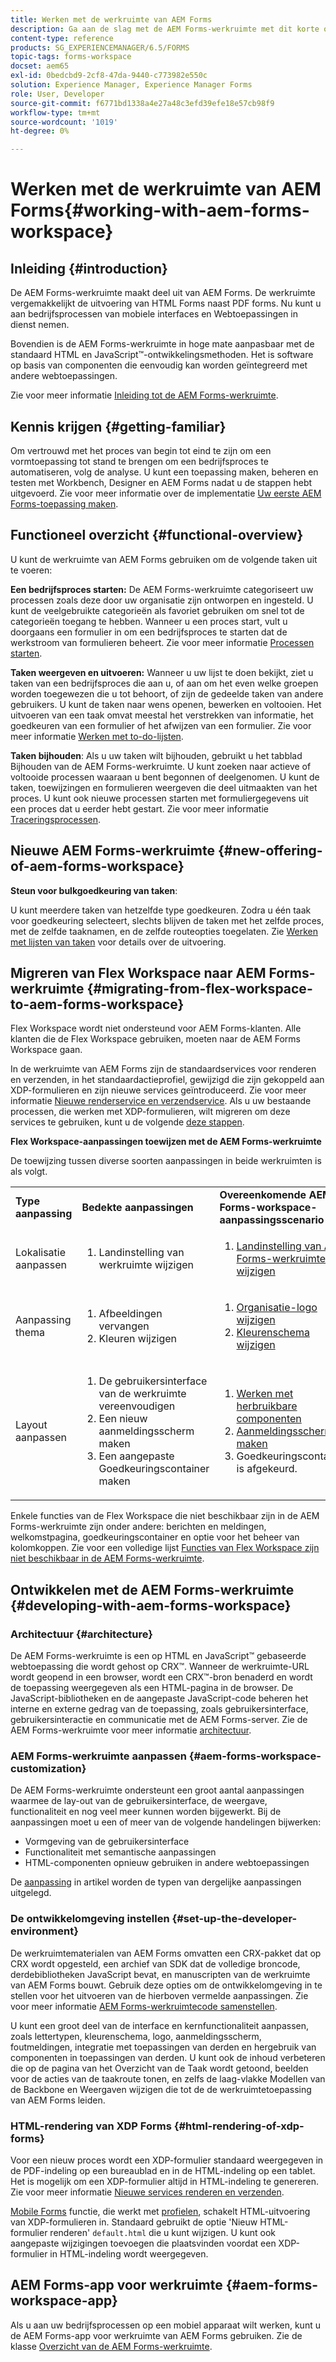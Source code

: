 ```yaml
---
title: Werken met de werkruimte van AEM Forms
description: Ga aan de slag met de AEM Forms-werkruimte met dit korte overzicht van de procesworkflows.
content-type: reference
products: SG_EXPERIENCEMANAGER/6.5/FORMS
topic-tags: forms-workspace
docset: aem65
exl-id: 0bedcbd9-2cf8-47da-9440-c773982e550c
solution: Experience Manager, Experience Manager Forms
role: User, Developer
source-git-commit: f6771bd1338a4e27a48c3efd39efe18e57cb98f9
workflow-type: tm+mt
source-wordcount: '1019'
ht-degree: 0%

---
```


# Werken met de werkruimte van AEM Forms{#working-with-aem-forms-workspace}

## Inleiding {#introduction}

De AEM Forms-werkruimte maakt deel uit van AEM Forms. De werkruimte vergemakkelijkt de uitvoering van HTML Forms naast PDF forms. Nu kunt u aan bedrijfsprocessen van mobiele interfaces en Webtoepassingen in dienst nemen.

Bovendien is de AEM Forms-werkruimte in hoge mate aanpasbaar met de standaard HTML en JavaScript™-ontwikkelingsmethoden. Het is software op basis van componenten die eenvoudig kan worden geïntegreerd met andere webtoepassingen.

Zie voor meer informatie [Inleiding tot de AEM Forms-werkruimte](/help/forms/using/introduction-html-workspace.md).

## Kennis krijgen {#getting-familiar}

Om vertrouwd met het proces van begin tot eind te zijn om een vormtoepassing tot stand te brengen om een bedrijfsproces te automatiseren, volg de analyse. U kunt een toepassing maken, beheren en testen met Workbench, Designer en AEM Forms nadat u de stappen hebt uitgevoerd. Zie voor meer informatie over de implementatie [Uw eerste AEM Forms-toepassing maken](https://help.adobe.com/en_US/livecycle/11.0/CreateFirstApp/index.html).

## Functioneel overzicht {#functional-overview}

U kunt de werkruimte van AEM Forms gebruiken om de volgende taken uit te voeren:

**Een bedrijfsproces starten:** De AEM Forms-werkruimte categoriseert uw processen zoals deze door uw organisatie zijn ontworpen en ingesteld. U kunt de veelgebruikte categorieën als favoriet gebruiken om snel tot de categorieën toegang te hebben. Wanneer u een proces start, vult u doorgaans een formulier in om een bedrijfsproces te starten dat de werkstroom van formulieren beheert. Zie voor meer informatie [Processen starten](/help/forms/using/starting-processes.md).

**Taken weergeven en uitvoeren:** Wanneer u uw lijst te doen bekijkt, ziet u taken van een bedrijfsproces die aan u, of aan om het even welke groepen worden toegewezen die u tot behoort, of zijn de gedeelde taken van andere gebruikers. U kunt de taken naar wens openen, bewerken en voltooien. Het uitvoeren van een taak omvat meestal het verstrekken van informatie, het goedkeuren van een formulier of het afwijzen van een formulier. Zie voor meer informatie [Werken met to-do-lijsten](/help/forms/using/todo-lists.md).

**Taken bijhouden**: Als u uw taken wilt bijhouden, gebruikt u het tabblad Bijhouden van de AEM Forms-werkruimte. U kunt zoeken naar actieve of voltooide processen waaraan u bent begonnen of deelgenomen. U kunt de taken, toewijzingen en formulieren weergeven die deel uitmaakten van het proces. U kunt ook nieuwe processen starten met formuliergegevens uit een proces dat u eerder hebt gestart. Zie voor meer informatie [Traceringsprocessen](/help/forms/using/tracking-processes.md).

## Nieuwe AEM Forms-werkruimte {#new-offering-of-aem-forms-workspace}

**Steun voor bulkgoedkeuring van taken**:

U kunt meerdere taken van hetzelfde type goedkeuren. Zodra u één taak voor goedkeuring selecteert, slechts blijven de taken met het zelfde proces, met de zelfde taaknamen, en de zelfde routeopties toegelaten. Zie [Werken met lijsten van taken](/help/forms/using/todo-lists.md) voor details over de uitvoering.

## Migreren van Flex Workspace naar AEM Forms-werkruimte {#migrating-from-flex-workspace-to-aem-forms-workspace}

Flex Workspace wordt niet ondersteund voor AEM Forms-klanten. Alle klanten die de Flex Workspace gebruiken, moeten naar de AEM Forms Workspace gaan.

In de werkruimte van AEM Forms zijn de standaardservices voor renderen en verzenden, in het standaardactieprofiel, gewijzigd die zijn gekoppeld aan XDP-formulieren en zijn nieuwe services geïntroduceerd. Zie voor meer informatie [Nieuwe renderservice en verzendservice](/help/forms/using/new-render-submit-service.md). Als u uw bestaande processen, die werken met XDP-formulieren, wilt migreren om deze services te gebruiken, kunt u de volgende [deze stappen](new-render-submit-service.md).

**Flex Workspace-aanpassingen toewijzen met de AEM Forms-werkruimte**

De toewijzing tussen diverse soorten aanpassingen in beide werkruimten is als volgt.

<table>
 <tbody>
  <tr>
   <td><strong>Type aanpassing </strong></td>
   <td><strong>Bedekte aanpassingen </strong></td>
   <td><strong>Overeenkomende AEM Forms-workspace-aanpassingsscenario</strong></td>
  </tr>
  <tr>
   <td>Lokalisatie aanpassen</td>
   <td>
    <ol>
     <li>Landinstelling van werkruimte wijzigen</li>
    </ol> </td>
   <td>
    <ol>
     <li><a href="/help/forms/using/changing-locale-user-interface.md">Landinstelling van AEM Forms-werkruimte wijzigen</a></li>
    </ol> </td>
  </tr>
  <tr>
   <td>Aanpassing thema</td>
   <td>
    <ol>
     <li>Afbeeldingen vervangen</li>
     <li>Kleuren wijzigen</li>
    </ol> </td>
   <td>
    <ol>
     <li><a href="/help/forms/using/changing-organization-logo-branding.md">Organisatie-logo wijzigen</a> </li>
     <li><a href="/help/forms/using/changing-color-scheme-interface.md">Kleurenschema wijzigen</a></li>
    </ol> </td>
  </tr>
  <tr>
   <td>Layout aanpassen</td>
   <td>
    <ol>
     <li>De gebruikersinterface van de werkruimte vereenvoudigen<br /> </li>
     <li>Een nieuw aanmeldingsscherm maken</li>
     <li>Een aangepaste Goedkeuringscontainer maken</li>
    </ol> </td>
   <td>
    <ol>
     <li><a href="/help/forms/using/description-reusable-components.md">Werken met herbruikbare componenten</a></li>
     <li><a href="/help/forms/using/creating-new-login-screen.md">Aanmeldingsscherm maken</a></li>
     <li>Goedkeuringscontainer is afgekeurd.</li>
    </ol> </td>
  </tr>
 </tbody>
</table>

Enkele functies van de Flex Workspace die niet beschikbaar zijn in de AEM Forms-werkruimte zijn onder andere: berichten en meldingen, welkomstpagina, goedkeuringscontainer en optie voor het beheer van kolomkoppen. Zie voor een volledige lijst [Functies van Flex Workspace zijn niet beschikbaar in de AEM Forms-werkruimte](/help/forms/using/features-flex-workspace-available-html.md).

## Ontwikkelen met de AEM Forms-werkruimte {#developing-with-aem-forms-workspace}

### Architectuur {#architecture}

De AEM Forms-werkruimte is een op HTML en JavaScript™ gebaseerde webtoepassing die wordt gehost op CRX™. Wanneer de werkruimte-URL wordt geopend in een browser, wordt een CRX™-bron benaderd en wordt de toepassing weergegeven als een HTML-pagina in de browser. De JavaScript-bibliotheken en de aangepaste JavaScript-code beheren het interne en externe gedrag van de toepassing, zoals gebruikersinterface, gebruikersinteractie en communicatie met de AEM Forms-server. Zie de AEM Forms-werkruimte voor meer informatie [architectuur](/help/forms/using/html-workspace-architecture.md).

### AEM Forms-werkruimte aanpassen {#aem-forms-workspace-customization}

De AEM Forms-werkruimte ondersteunt een groot aantal aanpassingen waarmee de lay-out van de gebruikersinterface, de weergave, functionaliteit en nog veel meer kunnen worden bijgewerkt. Bij de aanpassingen moet u een of meer van de volgende handelingen bijwerken:

* Vormgeving van de gebruikersinterface
* Functionaliteit met semantische aanpassingen
* HTML-componenten opnieuw gebruiken in andere webtoepassingen

De [aanpassing](introduction-customizing-html-workspace.md#types-of-customizations) in artikel worden de typen van dergelijke aanpassingen uitgelegd.

### De ontwikkelomgeving instellen {#set-up-the-developer-environment}

De werkruimtematerialen van AEM Forms omvatten een CRX-pakket dat op CRX wordt opgesteld, een archief van SDK dat de volledige broncode, derdebibliotheken JavaScript bevat, en manuscripten van de werkruimte van AEM Forms bouwt. Gebruik deze opties om de ontwikkelomgeving in te stellen voor het uitvoeren van de hierboven vermelde aanpassingen. Zie voor meer informatie [AEM Forms-werkruimtecode samenstellen](introduction-customizing-html-workspace.md#building-html-workspace-code).

U kunt een groot deel van de interface en kernfunctionaliteit aanpassen, zoals lettertypen, kleurenschema, logo, aanmeldingsscherm, foutmeldingen, integratie met toepassingen van derden en hergebruik van componenten in toepassingen van derden. U kunt ook de inhoud verbeteren die op de pagina van het Overzicht van de Taak wordt getoond, beelden voor de acties van de taakroute tonen, en zelfs de laag-vlakke Modellen van de Backbone en Weergaven wijzigen die tot de de werkruimtetoepassing van AEM Forms leiden.

### HTML-rendering van XDP Forms {#html-rendering-of-xdp-forms}

Voor een nieuw proces wordt een XDP-formulier standaard weergegeven in de PDF-indeling op een bureaublad en in de HTML-indeling op een tablet. Het is mogelijk om een XDP-formulier altijd in HTML-indeling te genereren. Zie voor meer informatie [Nieuwe services renderen en verzenden](/help/forms/using/new-render-submit-service.md).

[Mobile Forms](https://helpx.adobe.com/livecycle/help/mobile-forms/introduction.html) functie, die werkt met [profielen](https://helpx.adobe.com/livecycle/help/mobile-forms/creating-profile.html), schakelt HTML-uitvoering van XDP-formulieren in. Standaard gebruikt de optie &#39;Nieuw HTML-formulier renderen&#39; `default.html` die u kunt wijzigen. U kunt ook aangepaste wijzigingen toevoegen die plaatsvinden voordat een XDP-formulier in HTML-indeling wordt weergegeven.

## AEM Forms-app voor werkruimte {#aem-forms-workspace-app}

Als u aan uw bedrijfsprocessen op een mobiel apparaat wilt werken, kunt u de AEM Forms-app voor werkruimte van AEM Forms gebruiken. Zie de klasse [Overzicht van de AEM Forms-werkruimte](https://helpx.adobe.com/livecycle/help/mobile-workspace/mobile-workspace-overview.html).
